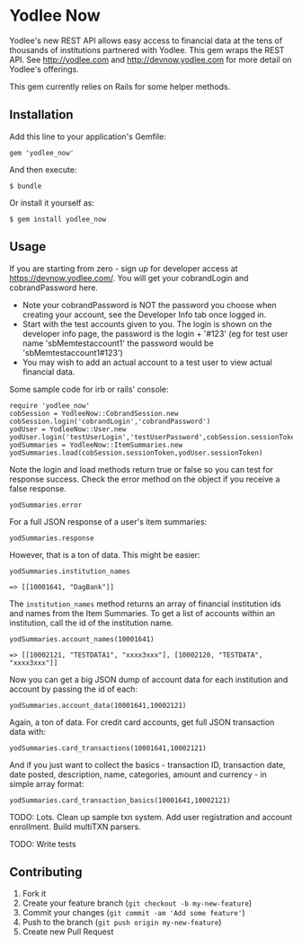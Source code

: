 # Yodlee Now

Yodlee's new REST API allows easy access to financial data at the tens of thousands of institutions partnered with Yodlee.  This gem wraps the REST API.  See http://yodlee.com and http://devnow.yodlee.com for more detail on Yodlee's offerings.

This gem currently relies on Rails for some helper methods.  

## Installation

Add this line to your application's Gemfile:

    gem 'yodlee_now'

And then execute:

    $ bundle

Or install it yourself as:

    $ gem install yodlee_now

## Usage

If you are starting from zero - sign up for developer access at https://devnow.yodlee.com/.  You will get your cobrandLogin and cobrandPassword here.

 * Note your cobrandPassword is NOT the password you choose when creating your account, see the Developer Info tab once logged in.  
 * Start with the test accounts given to you.  The login is shown on the developer info page, the password is the login + '#123' (eg for test user name 'sbMemtestaccount1' the password would be 'sbMemtestaccount1#123')
 * You may wish to add an actual account to a test user to view actual financial data.  

Some sample code for irb or rails' console:

    require 'yodlee_now'
    cobSession = YodleeNow::CobrandSession.new
    cobSession.login('cobrandLogin','cobrandPassword')
    yodUser = YodleeNow::User.new
    yodUser.login('testUserLogin','testUserPassword',cobSession.sessionToken)
    yodSummaries = YodleeNow::ItemSummaries.new
    yodSummaries.load(cobSession.sessionToken,yodUser.sessionToken)

Note the login and load methods return true or false so you can test for response success.  Check the error method on the object if you receive a false response.

    yodSummaries.error

For a full JSON response of a user's item summaries:

    yodSummaries.response

However, that is a ton of data. This might be easier:

    yodSummaries.institution_names

    => [[10001641, "DagBank"]]

The `institution_names` method returns an array of financial institution ids and names from the Item Summaries. To get a list of accounts within an institution, call the id of the institution name.  

    yodSummaries.account_names(10001641)

    => [[10002121, "TESTDATA1", "xxxx3xxx"], [10002120, "TESTDATA", "xxxx3xxx"]]

Now you can get a big JSON dump of account data for each institution and account by passing the id of each:

    yodSummaries.account_data(10001641,10002121)

Again, a ton of data.  For credit card accounts, get full JSON transaction data with:

    yodSummaries.card_transactions(10001641,10002121)

And if you just want to collect the basics - transaction ID, transaction date, date posted, description, name, categories, amount and currency - in simple array format:

    yodSummaries.card_transaction_basics(10001641,10002121)

    
TODO: Lots. Clean up sample txn system.  Add user registration and account enrollment.  Build multiTXN parsers.

TODO: Write tests

## Contributing

1. Fork it
2. Create your feature branch (`git checkout -b my-new-feature`)
3. Commit your changes (`git commit -am 'Add some feature'`)
4. Push to the branch (`git push origin my-new-feature`)
5. Create new Pull Request
